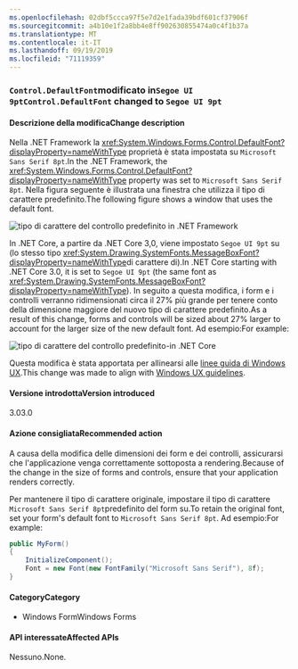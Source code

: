 ```yaml
---
ms.openlocfilehash: 02dbf5ccca97f5e7d2e1fada39bdf601cf37906f
ms.sourcegitcommit: a4b10e1f2a8bb4e8ff902630855474a0c4f1b37a
ms.translationtype: MT
ms.contentlocale: it-IT
ms.lasthandoff: 09/19/2019
ms.locfileid: "71119359"
---
```

### <a name="controldefaultfont-changed-to-segoe-ui-9pt"></a><span data-ttu-id="dde36-101">`Control.DefaultFont`modificato in`Segoe UI 9pt`</span><span class="sxs-lookup"><span data-stu-id="dde36-101">`Control.DefaultFont` changed to `Segoe UI 9pt`</span></span> 

#### <a name="change-description"></a><span data-ttu-id="dde36-102">Descrizione della modifica</span><span class="sxs-lookup"><span data-stu-id="dde36-102">Change description</span></span>

<span data-ttu-id="dde36-103">Nella .NET Framework la <xref:System.Windows.Forms.Control.DefaultFont?displayProperty=nameWithType> proprietà è stata impostata su `Microsoft Sans Serif 8pt`.</span><span class="sxs-lookup"><span data-stu-id="dde36-103">In the .NET Framework, the <xref:System.Windows.Forms.Control.DefaultFont?displayProperty=nameWithType> property was set to `Microsoft Sans Serif 8pt`.</span></span> <span data-ttu-id="dde36-104">Nella figura seguente è illustrata una finestra che utilizza il tipo di carattere predefinito.</span><span class="sxs-lookup"><span data-stu-id="dde36-104">The following figure shows a window that uses the default font.</span></span>

![tipo di carattere del controllo predefinito in .NET Framework](~/docs/images/core-changes/windowsforms/control-defaultfont-changed/defaultfont-framework.png)

<span data-ttu-id="dde36-106">In .NET Core, a partire da .NET Core 3,0, viene impostato `Segoe UI 9pt` su (lo stesso tipo <xref:System.Drawing.SystemFonts.MessageBoxFont?displayProperty=nameWithType>di carattere di).</span><span class="sxs-lookup"><span data-stu-id="dde36-106">In .NET Core starting with .NET Core 3.0, it is set to `Segoe UI 9pt` (the same font as <xref:System.Drawing.SystemFonts.MessageBoxFont?displayProperty=nameWithType>).</span></span> <span data-ttu-id="dde36-107">In seguito a questa modifica, i form e i controlli verranno ridimensionati circa il 27% più grande per tenere conto della dimensione maggiore del nuovo tipo di carattere predefinito.</span><span class="sxs-lookup"><span data-stu-id="dde36-107">As a result of this change, forms and controls will be sized about 27% larger to account for the larger size of the new default font.</span></span> <span data-ttu-id="dde36-108">Ad esempio:</span><span class="sxs-lookup"><span data-stu-id="dde36-108">For example:</span></span>

![tipo di carattere del controllo predefinito-in .NET Core](~/docs/images/core-changes/windowsforms/control-defaultfont-changed/defaultfont-core.png)

<span data-ttu-id="dde36-110">Questa modifica è stata apportata per allinearsi alle [linee guida di Windows UX](https://docs.microsoft.com/windows/win32/uxguide/vis-fonts#fonts-and-colors).</span><span class="sxs-lookup"><span data-stu-id="dde36-110">This change was made to align with [Windows UX guidelines](https://docs.microsoft.com/windows/win32/uxguide/vis-fonts#fonts-and-colors).</span></span>

#### <a name="version-introduced"></a><span data-ttu-id="dde36-111">Versione introdotta</span><span class="sxs-lookup"><span data-stu-id="dde36-111">Version introduced</span></span>

<span data-ttu-id="dde36-112">3.0</span><span class="sxs-lookup"><span data-stu-id="dde36-112">3.0</span></span>

#### <a name="recommended-action"></a><span data-ttu-id="dde36-113">Azione consigliata</span><span class="sxs-lookup"><span data-stu-id="dde36-113">Recommended action</span></span>

<span data-ttu-id="dde36-114">A causa della modifica delle dimensioni dei form e dei controlli, assicurarsi che l'applicazione venga correttamente sottoposta a rendering.</span><span class="sxs-lookup"><span data-stu-id="dde36-114">Because of the change in the size of forms and controls, ensure that your application renders correctly.</span></span>

<span data-ttu-id="dde36-115">Per mantenere il tipo di carattere originale, impostare il tipo di carattere `Microsoft Sans Serif 8pt`predefinito del form su.</span><span class="sxs-lookup"><span data-stu-id="dde36-115">To retain the original font, set your form's default font to `Microsoft Sans Serif 8pt`.</span></span> <span data-ttu-id="dde36-116">Ad esempio:</span><span class="sxs-lookup"><span data-stu-id="dde36-116">For example:</span></span>

```csharp
public MyForm()
{
    InitializeComponent();
    Font = new Font(new FontFamily("Microsoft Sans Serif"), 8f);
}
```

#### <a name="category"></a><span data-ttu-id="dde36-117">Category</span><span class="sxs-lookup"><span data-stu-id="dde36-117">Category</span></span>

- <span data-ttu-id="dde36-118">Windows Form</span><span class="sxs-lookup"><span data-stu-id="dde36-118">Windows Forms</span></span>

#### <a name="affected-apis"></a><span data-ttu-id="dde36-119">API interessate</span><span class="sxs-lookup"><span data-stu-id="dde36-119">Affected APIs</span></span>

<span data-ttu-id="dde36-120">Nessuno.</span><span class="sxs-lookup"><span data-stu-id="dde36-120">None.</span></span>

<!--

### Affected APIs

- Not detectable via API analysis

-->